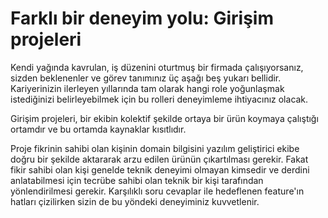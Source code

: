 # Farklı bir deneyim yolu: Girişim projeleri

Kendi yağında kavrulan, iş düzenini oturtmuş bir firmada çalışıyorsanız, sizden beklenenler ve görev tanımınız üç aşağı beş yukarı bellidir.
Kariyerinizin ilerleyen yıllarında tam olarak hangi role yoğunlaşmak istediğinizi belirleyebilmek için bu rolleri deneyimleme ihtiyacınız olacak.

Girişim projeleri, bir ekibin kolektif şekilde ortaya bir ürün koymaya çalıştığı ortamdır ve bu ortamda kaynaklar kısıtlıdır.

Proje fikrinin sahibi olan kişinin domain bilgisini yazılım geliştirici ekibe doğru bir şekilde aktararak arzu edilen ürünün çıkartılması gerekir.
Fakat fikir sahibi olan kişi genelde teknik deneyimi olmayan kimsedir ve derdini anlatabilmesi için tecrübe sahibi olan teknik bir kişi tarafından yönlendirilmesi gerekir.
Karşılıklı soru cevaplar ile hedeflenen feature'ın hatları çizilirken sizin de bu yöndeki deneyiminiz kuvvetlenir.


